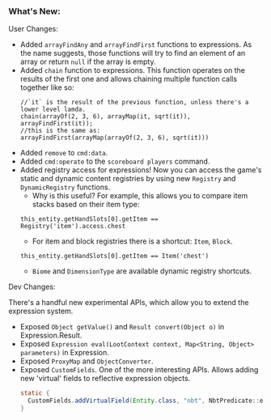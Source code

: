 ### What's New:

User Changes:

* Added `arrayFindAny` and `arrayFindFirst` functions to expressions. As the name suggests, those functions will try to find an element of an array or return `null` if the array is empty.
* Added `chain` function to expressions. This function operates on the results of the first one and allows chaining multiple function calls together like so:
  ```
  //`it` is the result of the previous function, unless there's a lower level lamda.
  chain(arrayOf(2, 3, 6), arrayMap(it, sqrt(it)), arrayFindFirst(it));
  //this is the same as:
  arrayFindFirst(arrayMap(arrayOf(2, 3, 6), sqrt(it)))
  ```
* Added `remove` to `cmd:data`.
* Added `cmd:operate` to the `scoreboard players` command.
* Added registry access for expressions! Now you can access the game's static and dynamic content registries by using new `Registry` and `DynamicRegistry` functions.
  * Why is this useful? For example, this allows you to compare item stacks based on their item type:
  ```
  this_entity.getHandSlots[0].getItem == Registry('item').access.chest
  ```
  * For item and block registries there is a shortcut: `Item`, `Block`.
  ```
  this_entity.getHandSlots[0].getItem == Item('chest')
  ```
  * `Biome` and `DimensionType` are available dynamic registry shortcuts.

Dev Changes:

There's a handful new experimental APIs, which allow you to extend the expression system.

* Exposed `Object getValue()` and `Result convert(Object o)` in Expression.Result.
* Exposed `Expression eval(LootContext context, Map<String, Object> parameters)` in Expression.
* Exposed `ProxyMap` and `ObjectConverter`.
* Exposed `CustomFields`. One of the more interesting APIs. Allows adding new 'virtual' fields to reflective expression objects.
  ```java
  static {
    CustomFields.addVirtualField(Entity.class, "nbt", NbtPredicate::entityToNbt);
  }
  ```